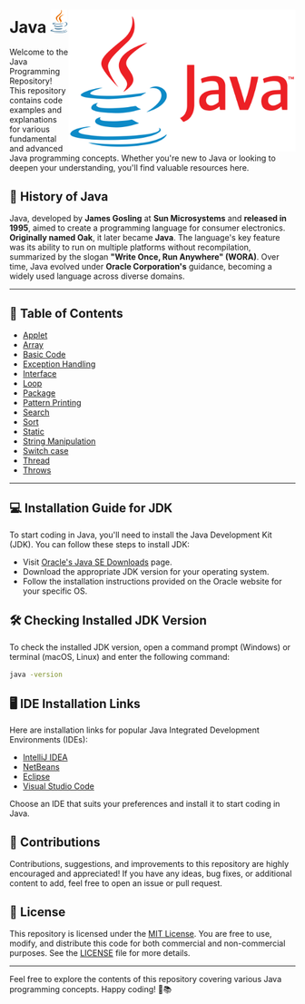 # Java [<img alt="Java Logo" width="30" src="assets/java-logo-2.png">](https://www.java.com/en/) <img align="right" alt="Java Logo" width="400" src="assets/Java-Logo.png">

Welcome to the Java Programming Repository! This repository contains code examples and explanations for various fundamental and advanced Java programming concepts. Whether you're new to Java or looking to deepen your understanding, you'll find valuable resources here.

## 📜 History of Java

Java, developed by **James Gosling** at **Sun Microsystems** and **released in 1995**, aimed to create a programming language for consumer electronics. **Originally named Oak**, it later became **Java**. The language's key feature was its ability to run on multiple platforms without recompilation, summarized by the slogan **"Write Once, Run Anywhere" (WORA)**. Over time, Java evolved under **Oracle Corporation's** guidance, becoming a widely used language across diverse domains.

---

## 📑 Table of Contents

- [Applet](https://github.com/ThisIs-Developer/Java/tree/main/Applet)
- [Array](https://github.com/ThisIs-Developer/Java/tree/main/Array)
- [Basic Code](https://github.com/ThisIs-Developer/Java/tree/main/Basic%20Code)
- [Exception Handling](https://github.com/ThisIs-Developer/Java/tree/main/Exception%20Handling)
- [Interface](https://github.com/ThisIs-Developer/Java/tree/main/Interface)
- [Loop](https://github.com/ThisIs-Developer/Java/tree/main/Loop)
- [Package](https://github.com/ThisIs-Developer/Java/tree/main/Package)
- [Pattern Printing](https://github.com/ThisIs-Developer/Java/tree/main/Pattern%20Printing)
- [Search](https://github.com/ThisIs-Developer/Java/tree/main/Search)
- [Sort](https://github.com/ThisIs-Developer/Java/tree/main/Sort)
- [Static](https://github.com/ThisIs-Developer/Java/tree/main/Static)
- [String Manipulation](https://github.com/ThisIs-Developer/Java/tree/main/String%20Manipulation)
- [Switch case](https://github.com/ThisIs-Developer/Java/tree/main/Switch%20case)
- [Thread](https://github.com/ThisIs-Developer/Java/tree/main/Thread)
- [Throws](https://github.com/ThisIs-Developer/Java/tree/main/Throws)

---

## 💻 Installation Guide for JDK

To start coding in Java, you'll need to install the Java Development Kit (JDK). You can follow these steps to install JDK:

- Visit [Oracle's Java SE Downloads](https://www.oracle.com/java/technologies/javase-jdk11-downloads.html) page.
- Download the appropriate JDK version for your operating system.
- Follow the installation instructions provided on the Oracle website for your specific OS.

## 🛠️ Checking Installed JDK Version

To check the installed JDK version, open a command prompt (Windows) or terminal (macOS, Linux) and enter the following command:

```bash
java -version
```

## 🖥️ IDE Installation Links

Here are installation links for popular Java Integrated Development Environments (IDEs):

- [IntelliJ IDEA](https://www.jetbrains.com/idea/download/)
- [NetBeans](https://netbeans.apache.org/download/index.html)
- [Eclipse](https://www.eclipse.org/downloads/)
- [Visual Studio Code](https://code.visualstudio.com/)

Choose an IDE that suits your preferences and install it to start coding in Java.

## 🌟 Contributions

Contributions, suggestions, and improvements to this repository are highly encouraged and appreciated! If you have any ideas, bug fixes, or additional content to add, feel free to open an issue or pull request.

## 📄 License

This repository is licensed under the [MIT License](LICENSE). You are free to use, modify, and distribute this code for both commercial and non-commercial purposes. See the [LICENSE](LICENSE) file for more details.

---

Feel free to explore the contents of this repository covering various Java programming concepts. Happy coding! 🚀📚
